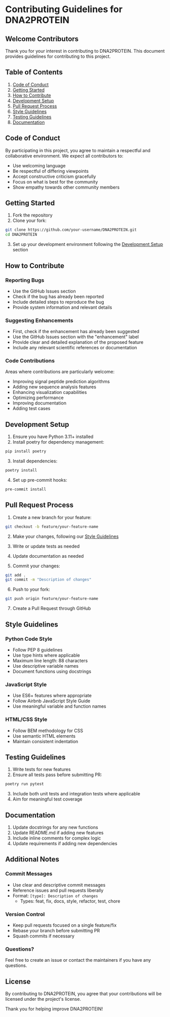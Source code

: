 # Contributing Guidelines for DNA2PROTEIN

## Welcome Contributors

Thank you for your interest in contributing to DNA2PROTEIN. This document provides guidelines for contributing to this project.

## Table of Contents
1. [Code of Conduct](#code-of-conduct)
2. [Getting Started](#getting-started)
3. [How to Contribute](#how-to-contribute)
4. [Development Setup](#development-setup)
5. [Pull Request Process](#pull-request-process)
6. [Style Guidelines](#style-guidelines)
7. [Testing Guidelines](#testing-guidelines)
8. [Documentation](#documentation)

## Code of Conduct

By participating in this project, you agree to maintain a respectful and collaborative environment. We expect all contributors to:
- Use welcoming language
- Be respectful of differing viewpoints
- Accept constructive criticism gracefully
- Focus on what is best for the community
- Show empathy towards other community members

## Getting Started

1. Fork the repository
2. Clone your fork:
```bash
git clone https://github.com/your-username/DNA2PROTEIN.git
cd DNA2PROTEIN
```
3. Set up your development environment following the [Development Setup](#development-setup) section

## How to Contribute

### Reporting Bugs
- Use the GitHub Issues section
- Check if the bug has already been reported
- Include detailed steps to reproduce the bug
- Provide system information and relevant details

### Suggesting Enhancements
- First, check if the enhancement has already been suggested
- Use the GitHub Issues section with the "enhancement" label
- Provide clear and detailed explanation of the proposed feature
- Include any relevant scientific references or documentation

### Code Contributions

Areas where contributions are particularly welcome:
- Improving signal peptide prediction algorithms
- Adding new sequence analysis features
- Enhancing visualization capabilities
- Optimizing performance
- Improving documentation
- Adding test cases

## Development Setup

1. Ensure you have Python 3.11+ installed
2. Install poetry for dependency management:
```bash
pip install poetry
```
3. Install dependencies:
```bash
poetry install
```
4. Set up pre-commit hooks:
```bash
pre-commit install
```

## Pull Request Process

1. Create a new branch for your feature:
```bash
git checkout -b feature/your-feature-name
```

2. Make your changes, following our [Style Guidelines](#style-guidelines)

3. Write or update tests as needed

4. Update documentation as needed

5. Commit your changes:
```bash
git add .
git commit -m "Description of changes"
```

6. Push to your fork:
```bash
git push origin feature/your-feature-name
```

7. Create a Pull Request through GitHub

## Style Guidelines

### Python Code Style
- Follow PEP 8 guidelines
- Use type hints where applicable
- Maximum line length: 88 characters
- Use descriptive variable names
- Document functions using docstrings

### JavaScript Style
- Use ES6+ features where appropriate
- Follow Airbnb JavaScript Style Guide
- Use meaningful variable and function names

### HTML/CSS Style
- Follow BEM methodology for CSS
- Use semantic HTML elements
- Maintain consistent indentation

## Testing Guidelines

1. Write tests for new features
2. Ensure all tests pass before submitting PR:
```bash
poetry run pytest
```
3. Include both unit tests and integration tests where applicable
4. Aim for meaningful test coverage

## Documentation

1. Update docstrings for any new functions
2. Update README.md if adding new features
3. Include inline comments for complex logic
4. Update requirements if adding new dependencies

## Additional Notes

### Commit Messages
- Use clear and descriptive commit messages
- Reference issues and pull requests liberally
- Format: `[type]: Description of changes`
  - Types: feat, fix, docs, style, refactor, test, chore

### Version Control
- Keep pull requests focused on a single feature/fix
- Rebase your branch before submitting PR
- Squash commits if necessary

### Questions?
Feel free to create an issue or contact the maintainers if you have any questions.

## License
By contributing to DNA2PROTEIN, you agree that your contributions will be licensed under the project's license.

Thank you for helping improve DNA2PROTEIN!
